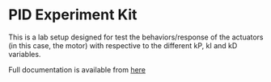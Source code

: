 # PID Experiment Kit

This is a lab setup designed for test the behaviors/response of the actuators (in this case, the motor) with respective to the different kP, kI and kD variables.  

Full documentation is available from [here](https://nuwanj.github.io/pid-experiment-kit/)
